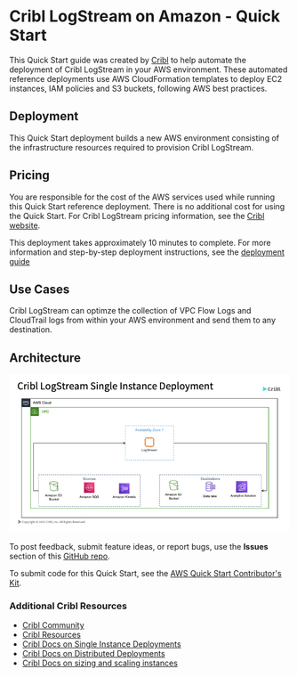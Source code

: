 # Cribl LogStream on Amazon - Quick Start
This Quick Start guide was created by [Cribl](https://cribl.io) to help automate the deployment of Cribl LogStream in your AWS environment. These  automated reference deployments use AWS CloudFormation templates to deploy EC2 instances, IAM policies and S3 buckets, following AWS best practices. 

## Deployment
This Quick Start deployment builds a new AWS environment consisting of the infrastructure resources required to provision Cribl LogStream. 

## Pricing

You are responsible for the cost of the AWS services used while running this Quick Start reference deployment. There is no additional cost for using the Quick Start. For Cribl LogStream pricing information, see the [Cribl website](https://cribl.io/cribl-logstream-pricing/).

This deployment takes approximately 10 minutes to complete. For more information and step-by-step deployment instructions, see the [deployment guide](https://guide)

## Use Cases
Cribl LogStream can optimze the collection of VPC Flow Logs and CloudTrail logs from within your AWS environment and send them to any destination. 

## Architecture

![Architecture](/docs/images/Cribl_AWS_Single.png)


To post feedback, submit feature ideas, or report bugs, use the **Issues** section of this [GitHub repo](https://github.com/).

To submit code for this Quick Start, see the [AWS Quick Start Contributor's Kit](https://aws-quickstart.github.io/).

### Additional Cribl Resources
- [Cribl Community](https://cribl.io/community) 
- [Cribl Resources](https://cribl.io/resources)
- [Cribl Docs on Single Instance Deployments](https://docs.cribl.io/docs/deploy-single-instance)
- [Cribl Docs on Distributed Deployments](https://docs.cribl.io/docs/deploy-distributed)
- [Cribl Docs on sizing and scaling instances](https://docs.cribl.io/docs/scaling)